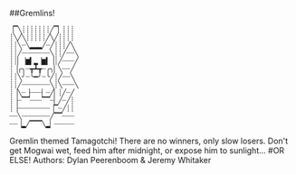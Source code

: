 ##Gremlins!

	▕▔╲┊┊┊┊┊┊┊╱▔▏┊┊┊
	┊╲╱╲┊┊┊┊┊╱╲╱┊┊┊┊
	┊┊╲┈╲▂▂▂╱┈╱┊┊┊╱╲
	┊┊╱┈┈┈┈┈┈┈╲┊┊╱┈┈╲
	┊┊▏▕▆▍▂▕▆▍▕┊╱┈┈┈╱
	┊▕╭╮┈┳┻┳┈╭╮▏╲┈┈╱
	┊┊╲╯┈╰━╯┈╰╱┊╱┈┈╲
	┊┊╱┈┈┈┈┈┈┈╲┊╲┈┈┈╲
	┊▕╲┈▕┈┈┈▏┈╱▏┊╱┈╱
	┊▕┈▔▔┈┈┈▔▔┈▏╱┈╱┊
	┊▕┈┈┈┈┈┈┈┈▕▔┈╱┊┊
	┈┈╲┈┈┈┈┈┈┈╱▔▔┈┈┈
	┈┈▕▂╱▔▔▔╲▂▏┈┈┈┈┈

Gremlin themed Tamagotchi! There are no winners, only slow losers. Don't get Mogwai wet, feed him after midnight, or expose him to sunlight...
#OR ELSE!
Authors: Dylan Peerenboom & Jeremy Whitaker
